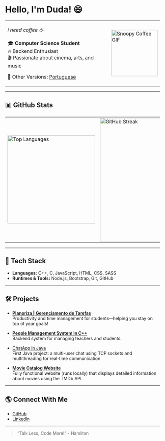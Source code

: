 <!-- English Version -->
# Hello, I'm Duda! 😄

<table>
  <tr>
    <td>
      <p><i>i need coffee ☕</i></p>
      <p>🎓 <b>Computer Science Student</b><br/>
         🔥 Backend Enthusiast<br/>
         🎬 Passionate about cinema, arts, and music
      </p>
      <p>📄 Other Versions: <a href="README_pt.md">Portuguese</a></p>
    </td>
    <td>
      <img src="https://media.tenor.com/KuCmU3O8vQUAAAAj/snoopy.gif" alt="Snoopy Coffee GIF" width="150px" />
    </td>
  </tr>
</table>

---

## 📊 GitHub Stats

<table>
  <tr>
    <td>
      <img src="https://github-readme-stats.vercel.app/api/top-langs/?username=maria-brito15&layout=compact&theme=radical" alt="Top Languages" width="285px" />
    </td>
    <td>
      <img src="https://github-readme-streak-stats.herokuapp.com/?user=maria-brito15&theme=radical" alt="GitHub Streak" width="400px" />
    </td>
  </tr>
</table>

---

## 🚀 Tech Stack

- **Languages:** C++, C, JavaScript, HTML, CSS, SASS
- **Runtimes & Tools:** Node.js, Bootstrap, Git, GitHub

---

## 🛠️ Projects

- [**Planoriza | Gerenciamento de Tarefas**](https://www.linkedin.com/feed/update/urn:li:activity:7342233271881113600/)  
  Productivity and time management for students—helping you stay on top of your goals!

- [**People Management System in C++**](https://github.com/maria-brito15/sistema-gerenciamento-pessoas-cpp)  
  Backend system for managing teachers and students.

- [ChatApp in Java](https://github.com/maria-brito15/chatApp_java)  
  First Java project: a multi-user chat using TCP sockets and multithreading for real-time communication.

- [**Movie Catalog Website**](https://github.com/maria-brito15/catalogo-filmes)  
  Fully functional website (runs locally) that displays detailed information about movies using the TMDb API.

---

## 🌎 Connect With Me

- [GitHub](https://github.com/maria-brito15)
- [LinkedIn](https://www.linkedin.com/in/maria-eduarda-brito-a18064358/)

---

> “Talk Less, Code More!” - Hamilton
